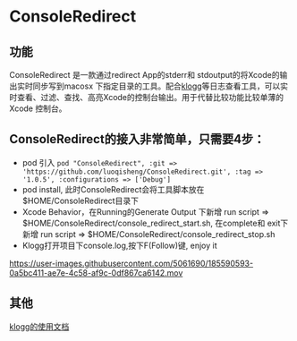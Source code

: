 # ConsoleRedirect
## 功能
ConsoleRedirect 是一款通过redirect App的stderr和 stdoutput的将Xcode的输出实时同步写到macosx 下指定目录的工具。配合[klogg](https://github.com/variar/klogg)等日志查看工具，可以实时查看、过滤、查找、高亮Xcode的控制台输出。用于代替比较功能比较单薄的Xcode 控制台。


## ConsoleRedirect的接入非常简单，只需要4步：

* pod 引入 
`pod "ConsoleRedirect", :git => 'https://github.com/luoqisheng/ConsoleRedirect.git', :tag => '1.0.5', :configurations => ['Debug']`
* pod install, 此时ConsoleRedirect会将工具脚本放在$HOME/ConsoleRedirect目录下
* Xcode Behavior，在Running的Generate Output 下新增 run script => $HOME/ConsoleRedirect/console_redirect_start.sh, 在complete和 exit下新增 run script => $HOME/ConsoleRedirect/console_redirect_stop.sh
* Klogg打开项目下console.log,按下F(Follow)键, enjoy it


https://user-images.githubusercontent.com/5061690/185590593-0a5bc411-ae7e-4c58-af9c-0df867ca6142.mov

## 其他
[klogg的使用文档](https://github.com/variar/klogg/blob/master/DOCUMENTATION.md)
